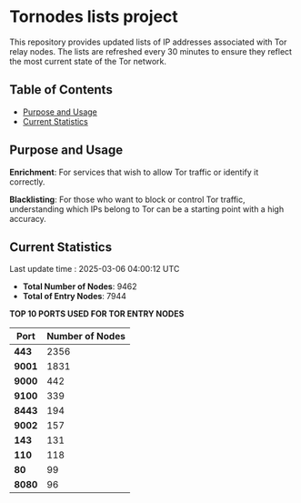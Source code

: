 # Tornodes lists project

This repository provides updated lists of IP addresses associated with Tor relay nodes. The lists are refreshed every 30 minutes to ensure they reflect the most current state of the Tor network.

## Table of Contents

- [Purpose and Usage](#purpose-and-usage)
- [Current Statistics](#current-statistics)


## Purpose and Usage

**Enrichment**: For services that wish to allow Tor traffic or identify it correctly.

**Blacklisting**: For those who want to block or control Tor traffic, understanding which IPs belong to Tor can be a starting point with a high accuracy.

## Current Statistics

Last update time : 2025-03-06 04:00:12 UTC

- **Total Number of Nodes**: 9462
- **Total of Entry Nodes**: 7944

**TOP 10 PORTS USED FOR TOR ENTRY NODES**

| **Port** | **Number of Nodes** |
|------|-----------------|
| **443**   | 2356  |
| **9001**   | 1831  |
| **9000**   | 442  |
| **9100**   | 339  |
| **8443**   | 194  |
| **9002**   | 157  |
| **143**   | 131  |
| **110**   | 118  |
| **80**   | 99  |
| **8080**   | 96  |

